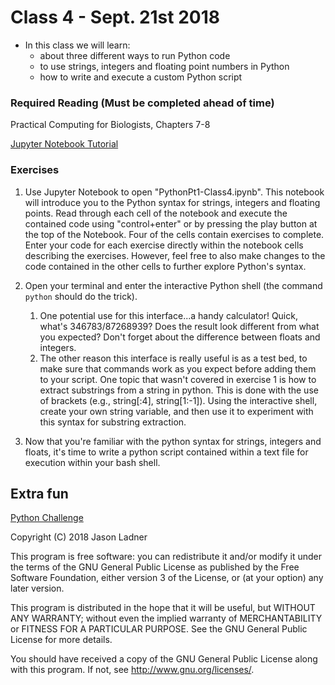 # Class 4 - Sept. 21st 2018
- In this class we will learn:
    - about three different ways to run Python code
    - to use strings, integers and floating point numbers in Python
    - how to write and execute a custom Python script

### Required Reading (**Must be completed ahead of time**)
Practical Computing for Biologists, Chapters 7-8

[Jupyter Notebook Tutorial](https://www.datacamp.com/community/tutorials/tutorial-jupyter-notebook)

### Exercises

1. Use Jupyter Notebook to open "PythonPt1-Class4.ipynb". This notebook will introduce you to the Python syntax for strings, integers and floating points. Read through each cell of the notebook and execute the contained code using "control+enter" or by pressing the play button at the top of the Notebook. Four of the cells contain exercises to complete. Enter your code for each exercise directly within the notebook cells describing the exercises. However, feel free to also make changes to the code contained in the other cells to further explore Python's syntax. 

2. Open your terminal and enter the interactive Python shell (the command ```python``` should do the trick). 
    1. One potential use for this interface...a handy calculator! Quick, what's 346783/87268939? Does the result look different from what you expected? Don't forget about the difference between floats and integers. 
    2. The other reason this interface is really useful is as a test bed, to make sure that commands work as you expect before adding them to your script. One topic that wasn't covered in exercise 1 is how to extract substrings from a string in python. This is done with the use of brackets (e.g., string[:4], string[1:-1]). Using the interactive shell, create your own string variable, and then use it to experiment with this syntax for substring extraction. 

3.  Now that you're familiar with the python syntax for strings, integers and floats, it's time to write a python script contained within a text file for execution within your bash shell. 

## Extra fun

[Python Challenge](http://www.pythonchallenge.com/)

Copyright (C) 2018  Jason Ladner

This program is free software: you can redistribute it and/or modify
it under the terms of the GNU General Public License as published by
the Free Software Foundation, either version 3 of the License, or
(at your option) any later version.

This program is distributed in the hope that it will be useful,
but WITHOUT ANY WARRANTY; without even the implied warranty of
MERCHANTABILITY or FITNESS FOR A PARTICULAR PURPOSE.  See the
GNU General Public License for more details.

You should have received a copy of the GNU General Public License
along with this program.  If not, see <http://www.gnu.org/licenses/>.



